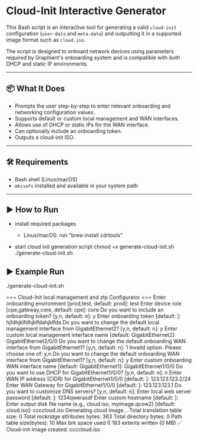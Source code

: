 # Cloud-Init Interactive Generator

This Bash script is an interactive tool for generating a valid `cloud-init` configuration (`user-data` and `meta-data`) and outputting it in a supported image format such as `cloud.iso`.

The script is designed to onboard network devices using parameters required by Graphiant's onboarding system and is compatible with both DHCP and static IP environments.

---

## 📦 What It Does

- Prompts the user step-by-step to enter relevant onboarding and networking configuration values.
- Supports default or custom local management and WAN interfaces.
- Allows use of DHCP or static IPs for the WAN interface.
- Can optionally include an onboarding token.
- Outputs a cloud-init ISO.

---

## 🛠️ Requirements

- Bash shell (Linux/macOS)
- `mkisofs` installed and available in your system path

---

## ▶️ How to Run

- install required packages
    - Linux/macOS: run "brew install cdrtools"

- start cloud init generation script
chmod +x generate-cloud-init.sh
./generate-cloud-init.sh

## ▶️ Example Run
./generate-cloud-init.sh 

=== Cloud-Init local management and ztp Configurator ===
Enter onboarding environment [prod,test, default: prod]: test
Enter device role [cpe,gateway,core, default: cpe]: core
Do you want to include an onboarding token? [y,n, default: n]: y
Enter onboarding token [default: ]: hjfdhjklfdhjklfdahjklfda
Do you want to change the default local management interface from GigabitEthernet2? [y,n, default: n]: y
Enter custom local management interface name [default: GigabitEthernet2]: GigabitEthernet2/0/0
Do you want to change the default onboarding WAN interface from GigabitEthernet1? [y,n, default: n]: 1
Invalid option. Please choose one of: y,n
Do you want to change the default onboarding WAN interface from GigabitEthernet1? [y,n, default: n]: y
Enter custom onboarding WAN interface name [default: GigabitEthernet1]: GigabitEthernet1/0/0
Do you want to use DHCP for GigabitEthernet1/0/0? [y,n, default: n]: n
Enter WAN IP address (CIDR) for GigabitEthernet1/0/0 [default: ]: 123.123.123.2/24
Enter WAN Gateway for GigabitEthernet1/0/0 [default: ]: 123.123.123.1
Do you want to customize DNS servers? [y,n, default: n]: 
Enter local web server password [default: ]: 1234qwerasdf
Enter custom hostname [default: ]: 
Enter output disk file name (e.g., cloud.iso, myimage.qcow2) [default: cloud.iso]: ccccloud.iso
Generating cloud image...
Total translation table size: 0
Total rockridge attributes bytes: 363
Total directory bytes: 0
Path table size(bytes): 10
Max brk space used 0
183 extents written (0 MB)
✅ Cloud-init image created: ccccloud.iso


